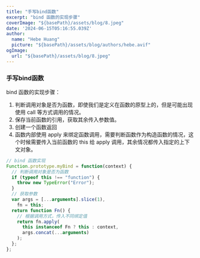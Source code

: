 ```yaml
---
title: "手写bind函数"
excerpt: "bind 函数的实现步骤"
coverImage: "${basePath}/assets/blog/8.jpeg"
date: '2024-06-15T05:16:55.039Z'
author:
  name: "Hebe Huang"
  picture: "${basePath}/assets/blog/authors/hebe.avif"
ogImage:
  url: "${basePath}/assets/blog/8.jpeg"
---
```


### 手写bind函数
bind 函数的实现步骤：
1. 判断调用对象是否为函数，即使我们是定义在函数的原型上的，但是可能出现使用 call 等方式调用的情况。
2. 保存当前函数的引用，获取其余传入参数值。
3. 创建一个函数返回
4. 函数内部使用 apply 来绑定函数调用，需要判断函数作为构造函数的情况，这个时候需要传入当前函数的 this 给 apply 调用，其余情况都传入指定的上下文对象。

```javascript
// bind 函数实现
Function.prototype.myBind = function(context) {
  // 判断调用对象是否为函数
  if (typeof this !== "function") {
    throw new TypeError("Error");
  }
  // 获取参数
  var args = [...arguments].slice(1),
    fn = this;
  return function Fn() {
    // 根据调用方式，传入不同绑定值
    return fn.apply(
      this instanceof Fn ? this : context,
      args.concat(...arguments)
    );
  };
};
```